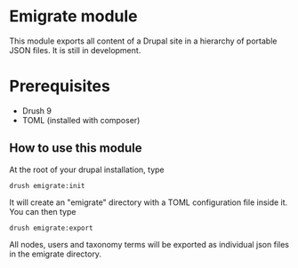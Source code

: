 # Emigrate module

This module exports all content of a Drupal site in a hierarchy of portable JSON files. It is still in development.

# Prerequisites

- Drush 9
- TOML (installed with composer)

## How to use this module

At the root of your drupal installation, type

```shell
drush emigrate:init
```

It will create an "emigrate" directory with a TOML configuration file inside it. You can then type

```shell
drush emigrate:export
```

All nodes, users and taxonomy terms will be exported as individual json files in the emigrate directory.